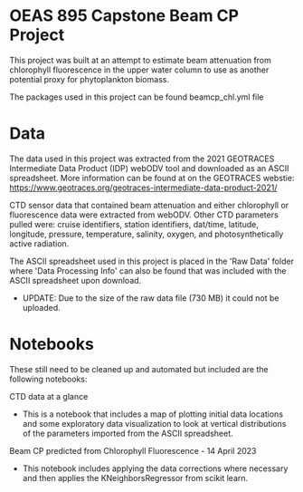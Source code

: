 # OEAS 895 Capstone Beam CP Project

This project was built at an attempt to estimate beam attenuation from chlorophyll fluorescence in the upper water column to use as another potential proxy for phytoplankton biomass. 

The packages used in this project can be found beamcp_chl.yml file

# Data

The data used in this project was extracted from the 2021 GEOTRACES Intermediate Data Product (IDP) webODV tool and downloaded as an ASCII spreadsheet.
More information can be found at on the GEOTRACES webstie:  https://www.geotraces.org/geotraces-intermediate-data-product-2021/

CTD sensor data that contained beam attenuation and either chlorophyll or fluorescence data were extracted from webODV.  Other CTD parameters pulled were:  cruise identifiers, station identifiers, dat/time, latitude, longitude, pressure, temperature, salinity, oxygen, and photosynthetically active radiation.  

The ASCII spreadsheet used in this project is placed in the 'Raw Data' folder where 'Data Processing Info' can also be found that was included with the ASCII spreadsheet upon download.  
* UPDATE:  Due to the size of the raw data file (730 MB) it could not be uploaded. 

# Notebooks

These still need to be cleaned up and automated but included are the following notebooks:  

CTD data at a glance
* This is a notebook that includes a map of plotting initial data locations and some exploratory data visualization to look at vertical distributions of the                 parameters imported from the ASCII spreadsheet.

Beam CP predicted from Chlorophyll Fluorescence - 14 April 2023
* This notebook includes applying the data corrections where necessary and then applies the KNeighborsRegressor from scikit learn.  
